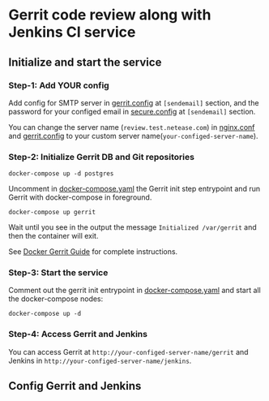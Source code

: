 # Gerrit code review along with Jenkins CI service

## Initialize and start the service

### Step-1: Add YOUR config

Add config for SMTP server in [gerrit.config](./gerrit/etc/gerrit.config) at `[sendemail]` section, and the password for your configed email in [secure.config](./gerrit/etc/secure.config) at `[sendemail]` section.

You can change the server name (`review.test.netease.com`) in [nginx.conf](./nginx/nginx.conf) and [gerrit.config](./gerrit/etc/gerrit.config) to your custom server name(`your-configed-server-name`).

### Step-2: Initialize Gerrit DB and Git repositories

```shell
docker-compose up -d postgres
```

Uncomment in [docker-compose.yaml](./docker-compose.yaml) the Gerrit init step entrypoint and run Gerrit with docker-compose in foreground.

```shell
docker-compose up gerrit
```

Wait until you see in the output the message `Initialized /var/gerrit` and then the container will exit.

See [Docker Gerrit Guide](https://gerrit.googlesource.com/docker-gerrit/#initialize-gerrit-db-and-git-repositories-with-docker) for complete instructions.

### Step-3: Start the service

Comment out the gerrit init entrypoint in [docker-compose.yaml](./docker-compose.yaml) and start all the docker-compose nodes:

```shell
docker-compose up -d
```

### Step-4: Access Gerrit and Jenkins

You can access Gerrit at `http://your-configed-server-name/gerrit` and Jenkins in `http://your-configed-server-name/jenkins`.

## Config Gerrit and Jenkins